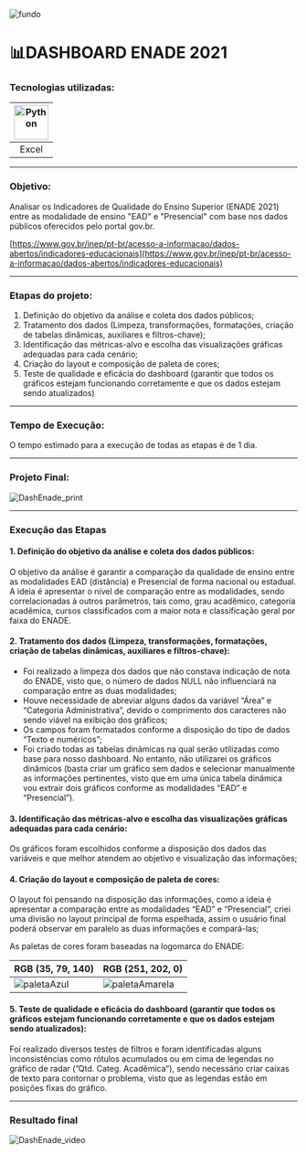![fundo](https://github.com/AlbertoFAraujo/DashEnade2021/assets/105552990/38711a77-0076-4d26-8a5e-bb9bb9a3fb34)

# 📊DASHBOARD ENADE 2021

### Tecnologias utilizadas: 
| [<img align="center" alt="Python" height="60" width="60" src="https://api.iconify.design/vscode-icons/file-type-excel.svg">](https://support.microsoft.com/en-us/excel) |
|:---:|
| Excel |
<hr>

### Objetivo: 

Analisar os Indicadores de Qualidade do Ensino Superior (ENADE 2021) entre as modalidade de ensino "EAD" e "Presencial" com base nos dados públicos oferecidos pelo portal gov.br.

[https://www.gov.br/inep/pt-br/acesso-a-informacao/dados-abertos/indicadores-educacionais](https://www.gov.br/inep/pt-br/acesso-a-informacao/dados-abertos/indicadores-educacionais)
<hr>

### Etapas do projeto:

1. Definição do objetivo da análise e coleta dos dados públicos;
2. Tratamento dos dados (Limpeza, transformações, formatações, criação de tabelas dinâmicas, auxiliares e filtros-chave);
3. Identificação das métricas-alvo e escolha das visualizações gráficas adequadas para cada cenário;
4. Criação do layout e composição de paleta de cores;
5. Teste de qualidade e eficácia do dashboard (garantir que todos os gráficos estejam funcionando corretamente e que os dados estejam sendo atualizados)
<hr>

### Tempo de Execução:

O tempo estimado para a execução de todas as etapas é de 1 dia.
<hr>

### Projeto Final:

![DashEnade_print](https://github.com/AlbertoFAraujo/DashEnade2021/assets/105552990/98a0144c-372a-423b-bf90-1596bad8ddfe)
<hr>

### Execução das Etapas

#### 1. Definição do objetivo da análise e coleta dos dados públicos:

O objetivo da análise é garantir a comparação da qualidade de ensino entre as modalidades EAD (distância) e Presencial de forma nacional ou estadual. A ideia é apresentar o nível de comparação entre as modalidades,        sendo correlacionadas à outros parâmetros, tais como, grau acadêmico, categoria acadêmica, cursos classificados com a maior nota e classificação geral por faixa do ENADE.

#### 2. Tratamento dos dados (Limpeza, transformações, formatações, criação de tabelas dinâmicas, auxiliares e filtros-chave):
- Foi realizado a limpeza dos dados que não constava indicação de nota do ENADE, visto que, o número de dados NULL não influenciará na comparação entre as duas modalidades;
- Houve necessidade de abreviar alguns dados da variável “Área” e “Categoria Administrativa”, devido o comprimento dos caracteres não sendo viável na exibição dos gráficos;
- Os campos foram formatados conforme a disposição do tipo de dados “Texto e numéricos”;
- Foi criado todas as tabelas dinâmicas na qual serão utilizadas como base para nosso dashboard. No entanto, não utilizarei os gráficos dinâmicos (basta criar um gráfico sem dados e selecionar manualmente as informações pertinentes, visto que em uma única tabela dinâmica vou extrair dois gráficos conforme as modalidades “EAD” e “Presencial”).

#### 3. Identificação das métricas-alvo e escolha das visualizações gráficas adequadas para cada cenário:

Os gráficos foram escolhidos conforme a disposição dos dados das variáveis e que melhor atendem ao objetivo e visualização das informações;

#### 4. Criação do layout e composição de paleta de cores:

O layout foi pensando na disposição das informações, como a ideia é apresentar a comparação entre as modalidades “EAD” e “Presencial”, criei uma divisão no layout principal de forma espelhada, assim o usuário final poderá observar em paralelo as duas informações e compará-las;

As paletas de cores foram baseadas na logomarca do ENADE:

| RGB (35, 79, 140) | RGB (251, 202, 0) |
|-------------------|-------------------|
| ![paletaAzul](https://github.com/AlbertoFAraujo/DashEnade2021/assets/105552990/17ba115a-a274-44c5-bf67-2f04fada58c8) | ![paletaAmarela](https://github.com/AlbertoFAraujo/DashEnade2021/assets/105552990/f9361980-577e-437d-a5a4-0325830d4b11) |

#### 5. Teste de qualidade e eficácia do dashboard (garantir que todos os gráficos estejam funcionando corretamente e que os dados estejam sendo atualizados):

Foi realizado diversos testes de filtros e foram identificadas alguns inconsistências como rótulos acumulados ou em cima de legendas no gráfico de radar (”Qtd. Categ. Acadêmica”), sendo necessário criar caixas de texto para contornar o problema, visto que as legendas estão em posições fixas do gráfico.
<hr>

### Resultado final

![DashEnade_video](https://github.com/AlbertoFAraujo/DashEnade2021/assets/105552990/17b57185-5ebe-4311-8d05-7e10be107d1d)

